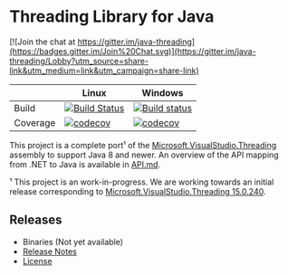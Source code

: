 ﻿# Threading Library for Java

[![Join the chat at https://gitter.im/java-threading](https://badges.gitter.im/Join%20Chat.svg)](https://gitter.im/java-threading/Lobby?utm_source=share-link&utm_medium=link&utm_campaign=share-link)

|   | Linux | Windows |
| --- | --- | --- |
| Build | [![Build Status](https://travis-ci.org/tunnelvisionlabs/java-threading.svg?branch=master)](https://travis-ci.org/tunnelvisionlabs/java-threading) | [![Build status](https://ci.appveyor.com/api/projects/status/2p2l9l415aiy4elw/branch/master?svg=true)](https://ci.appveyor.com/project/sharwell/java-threading/branch/master) |
| Coverage | [![codecov](https://codecov.io/gh/tunnelvisionlabs/java-threading/branch/master/graph/badge.svg?flag=linux)](https://codecov.io/gh/tunnelvisionlabs/java-threading) | [![codecov](https://codecov.io/gh/tunnelvisionlabs/java-threading/branch/master/graph/badge.svg?flag=windows)](https://codecov.io/gh/tunnelvisionlabs/java-threading) |

This project is a complete port¹ of the [Microsoft.VisualStudio.Threading][1] assembly to support Java 8 and newer. An
overview of the API mapping from .NET to Java is available in [API.md][2].

¹ This project is an work-in-progress. We are working towards an initial release corresponding to
[Microsoft.VisualStudio.Threading 15.0.240][3].

[1]: https://www.nuget.org/packages/Microsoft.VisualStudio.Threading
[2]: https://github.com/tunnelvisionlabs/java-threading/blob/master/API.md
[3]: https://www.nuget.org/packages/Microsoft.VisualStudio.Threading/15.0.240

## Releases

* Binaries (Not yet available)
* [Release Notes](https://github.com/tunnelvisionlabs/java-threading/releases)
* [License](https://github.com/tunnelvisionlabs/java-threading/blob/master/LICENSE)
